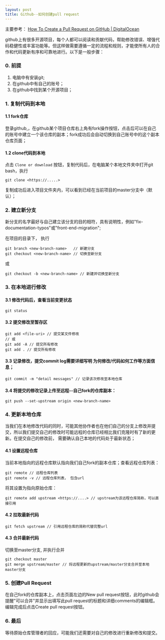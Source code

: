 ```yaml
---
layout: post
title: Github--如何创建pull request
---
```


主要参考： [How To Create a Pull Request on GitHub | DigitalOcean](https://www.digitalocean.com/community/tutorials/how-to-create-a-pull-request-on-github)

github上有很多开源项目，每个人都可以阅读和贡献代码，帮助修改错误、增强代码稳健性或丰富功能等。但这样做需要遵循一定的流程和规则，才能使所有人的合作和代码更新有序和可靠地进行。以下是一般步骤：

### 0. 前提
1. 电脑中有安装git;
2. 在github中有自己的账号；
3. 在github中找到某个开源项目；

### 1. 复制代码到本地
#### 1.1 fork仓库

登录github,，在github某个项目仓库右上角有fork操作按钮，点击后可以在自己的账号中建立一个该仓库的副本；fork成功后会自动切换到自己账号中的这个副本仓库页面；

#### 1.2 clone代码到本地
点击 `Clone or download` 按钮，复制代码后，在电脑某个本地文件夹中打开git bash，执行
```
git clone <https://.....>
```
复制成功后进入项目文件夹内，可以看到已经在当前项目的master分支中（默认）；

### 2. 建立新分支
新分支的名字最好与自己建立该分支的目的相符，具有说明性，例如"fix-documentation-typos"或"front-end-migration";

在项目的目录下， 执行
```
git branch <new-branch-name>   // 新建分支
git checkout <new-branch-name> // 切换至新分支
```
或
```
git checkout -b <new-branch-name> // 新建并切换至新分支
```

### 3. 在本地进行修改

#### 3.1 修改代码后，查看当前变更状态
```
git status
```
#### 3.2 提交修改至暂存区
```
git add <file-uri> // 提交某文件修改
// 或
git add -A // 提交所有修改
git add . // 提交所有修改
```
#### 3.3 记录修改，提交commit log需要详细写明 为何修改/代码如何工作等方面信息；
```
git commit -m "detail messages" // 记录该次修改至本地仓库
```
#### 3.4 将提交的修改记录上传至远程--自己fork的仓库副本：
```
git push --set-upstream origin <new-branch-name>
```

### 4. 更新本地仓库
当我们在本地修改代码的同时，可能其他协作者也在他们自己的分支上修改并提交，所以我们提交自己的修改时可能远程的仓库已经相比我们克隆时有了新的更新。在提交自己的修改前， 需要确认自己本地的代码处于最新状态；

#### 4.1 设置远程仓库

当前本地指向的远程仓库默认指向我们自己fork的副本仓库；查看远程仓库列表：
```
git remote // 远程仓库列表
git remote -v // 远程仓库列表， 包含url
```
将其设置为指向原始仓库：
```
git remote add upstream <https://....> // upstream为该远程仓库简称，可以直接引用
```
#### 4.2 拉取最新代码
```
git fetch upstream // 引用远程仓库的简称代替完整url
```

#### 4.3 合并最新代码

切换至master分支, 并执行合并
```
git checkout master
git merge upstream/master // 将远程更新的upstream/master分支合并至本地master分支
```

### 5. 创建Pull Request

在自己fork的仓库副本上，点击页面左边的New pull request按钮，此时github会提醒"可以合并"并显示出填写此pull request的标题和详细comments的编辑框。编辑完成后点击Create pull request按钮。

### 6. 最后
等待原始仓库管理者的回应，可能我们还需要对自己的修改进行重新修改和提交。

